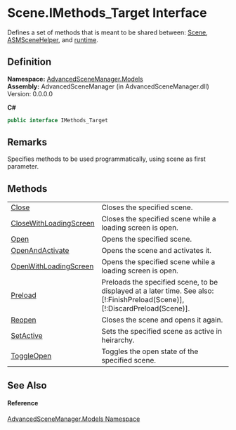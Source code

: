 # Scene.IMethods_Target Interface


Defines a set of methods that is meant to be shared between: <a href="T_AdvancedSceneManager_Models_Scene">Scene</a>, <a href="T_AdvancedSceneManager_Models_ASMSceneHelper">ASMSceneHelper</a>, and <a href="P_AdvancedSceneManager_SceneManager_runtime">runtime</a>.



## Definition
**Namespace:** <a href="N_AdvancedSceneManager_Models">AdvancedSceneManager.Models</a>  
**Assembly:** AdvancedSceneManager (in AdvancedSceneManager.dll) Version: 0.0.0.0

**C#**
``` C#
public interface IMethods_Target
```



## Remarks
Specifies methods to be used programmatically, using scene as first parameter.

## Methods
<table>
<tr>
<td><a href="M_AdvancedSceneManager_Models_Scene_IMethods_Target_Close">Close</a></td>
<td>Closes the specified scene.</td></tr>
<tr>
<td><a href="M_AdvancedSceneManager_Models_Scene_IMethods_Target_CloseWithLoadingScreen">CloseWithLoadingScreen</a></td>
<td>Closes the specified scene while a loading screen is open.</td></tr>
<tr>
<td><a href="M_AdvancedSceneManager_Models_Scene_IMethods_Target_Open">Open</a></td>
<td>Opens the specified scene.</td></tr>
<tr>
<td><a href="M_AdvancedSceneManager_Models_Scene_IMethods_Target_OpenAndActivate">OpenAndActivate</a></td>
<td>Opens the scene and activates it.</td></tr>
<tr>
<td><a href="M_AdvancedSceneManager_Models_Scene_IMethods_Target_OpenWithLoadingScreen">OpenWithLoadingScreen</a></td>
<td>Opens the specified scene while a loading screen is open.</td></tr>
<tr>
<td><a href="M_AdvancedSceneManager_Models_Scene_IMethods_Target_Preload">Preload</a></td>
<td>Preloads the specified scene, to be displayed at a later time. See also: [!:FinishPreload(Scene)], [!:DiscardPreload(Scene)].</td></tr>
<tr>
<td><a href="M_AdvancedSceneManager_Models_Scene_IMethods_Target_Reopen">Reopen</a></td>
<td>Closes the scene and opens it again.</td></tr>
<tr>
<td><a href="M_AdvancedSceneManager_Models_Scene_IMethods_Target_SetActive">SetActive</a></td>
<td>Sets the specified scene as active in heirarchy.</td></tr>
<tr>
<td><a href="M_AdvancedSceneManager_Models_Scene_IMethods_Target_ToggleOpen">ToggleOpen</a></td>
<td>Toggles the open state of the specified scene.</td></tr>
</table>

## See Also


#### Reference
<a href="N_AdvancedSceneManager_Models">AdvancedSceneManager.Models Namespace</a>  
